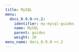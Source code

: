 ```yaml
---
title: MySQL
menu:
  docs_0.9.0-rc.2:
    identifier: my-mysql-guides
    name: MySQL
    parent: guides
    weight: 10
menu_name: docs_0.9.0-rc.2
---
```

